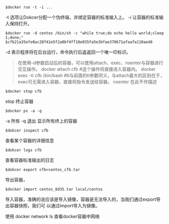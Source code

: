 ```
$docker run -t -i ...
```
-t 选项让Dokcer分配一个伪终端，并绑定容器的标准输入上。
-i 让容器的标准输入保持打开。

```
$docker run -d centos /bin/sh -c "while true;do echo hello world;sleep 1;done;"
$cfb21a35efe8ac28f41e5f2a0bf4ff18e035fa5e3bfae370671afaafa110ae48
```
-d 表示程序将在后台运行，命令执行后返返回一个唯一ID标识。
>在使用-d参数启动后的容器，可以使用attach、exec、nsenter与容器进行交互操作。
>docker attach cfb #这个操作将直接进入容器内。
>docker exec -ti cfb /bin/bash #ti与前面的ti参数同义，与attach最大的区别在于，exec可无需进入容器，直接将指令发送给容器。
>nsenter 在此不作描述

```
$docker stop cfb
```
stop 终止容器

```
$docker ps -a -q
```
-a 所有
-q 退出
显示所有终上的容器

```
$dokcer inspect cfb
```
查看某个容器的详细信息

```
$dokcer logs cfb
```
查看容器标准输出的日志

```
$dokcer export cfb>centos_cfb.tar
```
导出容器，

```
$docker import centos_8d35.tar local/centos
```
导入容器，准确的说应该是导入镜像，容器是无法导入的，当我们通过export导出容器快照，我们可
以通过import导入为镜像。


使用 docker network ls 查看docker容器中网络
